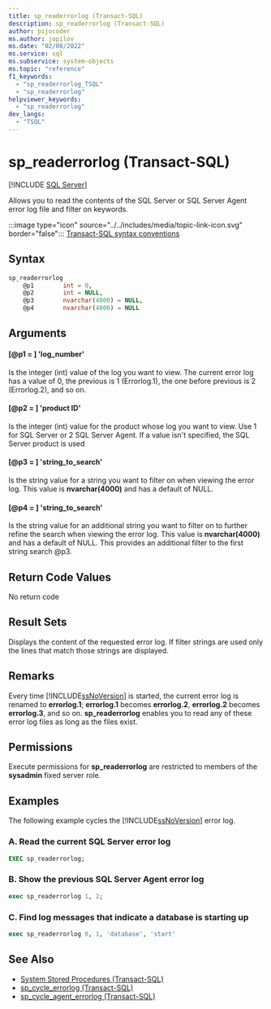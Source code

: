 ```yaml
---
title: sp_readerrorlog (Transact-SQL)
description: sp_readerrorlog (Transact-SQL)
author: pijocoder
ms.author: jopilov
ms.date: "02/08/2022"
ms.service: sql
ms.subservice: system-objects
ms.topic: "reference"
f1_keywords:
  - "sp_readerrorlog_TSQL"
  - "sp_readerrorlog"
helpviewer_keywords:
  - "sp_readerrorlog"
dev_langs:
  - "TSQL"
---
```

# sp_readerrorlog (Transact-SQL)

[!INCLUDE [SQL Server](../../includes/applies-to-version/sqlserver.md)]

Allows you to read the contents of the SQL Server or SQL Server Agent error log file and filter on keywords.
  
:::image type="icon" source="../../includes/media/topic-link-icon.svg" border="false"::: [Transact-SQL syntax conventions](../../t-sql/language-elements/transact-sql-syntax-conventions-transact-sql.md)  
  
## Syntax  
  
```sql
sp_readerrorlog  
    @p1        int = 0,
    @p2        int = NULL,
    @p3        nvarchar(4000) = NULL,
    @p4        nvarchar(4000) = NULL
```  

## Arguments

#### [@p1 = ] 'log_number'

Is the integer (int) value of the log you want to view. The current error log has a value of 0, the previous is 1 (Errorlog.1), the one before previous is 2 (Errorlog.2), and so on.

#### [@p2 = ] 'product ID'

Is the integer (int) value for the product whose log you want to view. Use 1 for SQL Server or 2 SQL Server Agent. If a value isn't specified, the SQL Server product is used

#### [@p3 = ] 'string_to_search'

Is the string value for a string you want to filter on when viewing the error log. This value is **nvarchar(4000)** and has a default of NULL.

#### [@p4 = ] 'string_to_search'

Is the string value for an additional string you want to filter on to further refine the search when viewing the error log. This value is **nvarchar(4000)** and has a default of NULL. This provides an additional filter to the first string search @p3.

## Return Code Values

No return code
  
## Result Sets

Displays the content of the requested error log. If filter strings are used only the lines that match those strings are displayed. 
  
## Remarks

Every time [!INCLUDE[ssNoVersion](../../includes/ssnoversion-md.md)] is started, the current error log is renamed to **errorlog.1**; **errorlog.1** becomes **errorlog.2**, **errorlog.2** becomes **errorlog.3**, and so on. **sp_readerrorlog** enables you to read any of these error log files as long as the files exist.  
  
## Permissions

Execute permissions for **sp_readerrorlog** are restricted to members of the **sysadmin** fixed server role.  
  
## Examples

The following example cycles the [!INCLUDE[ssNoVersion](../../includes/ssnoversion-md.md)] error log.  

### A. Read the current SQL Server error log

```sql  
EXEC sp_readerrorlog;  
```  
  
### B. Show the previous SQL Server Agent error log

```sql
exec sp_readerrorlog 1, 2;
```

### C. Find log messages that indicate a database is starting up

```sql
exec sp_readerrorlog 0, 1, 'database', 'start'
```

## See Also

- [System Stored Procedures &#40;Transact-SQL&#41;](../../relational-databases/system-stored-procedures/system-stored-procedures-transact-sql.md)
- [sp_cycle_errorlog &#40;Transact-SQL&#41;](../../relational-databases/system-stored-procedures/sp-cycle-errorlog-transact-sql.md)
- [sp_cycle_agent_errorlog &#40;Transact-SQL&#41;](../../relational-databases/system-stored-procedures/sp-cycle-agent-errorlog-transact-sql.md)
